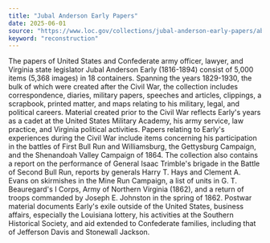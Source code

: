 ```yaml
---
title: "Jubal Anderson Early Papers"
date: 2025-06-01
source: "https://www.loc.gov/collections/jubal-anderson-early-papers/about-this-collection/"
keyword: "reconstruction"
---
```


The papers of United States and Confederate army officer, lawyer, and Virginia state legislator Jubal Anderson Early (1816-1894) consist of 5,000 items (5,368 images) in 18 containers. Spanning the years 1829-1930, the bulk of which were created after the Civil War, the collection includes correspondence, diaries, military papers, speeches and articles, clippings, a scrapbook, printed matter, and maps relating to his military, legal, and political careers. Material created prior to the Civil War reflects Early's years as a cadet at the United States Military Academy, his army service, law practice, and Virginia political activities. Papers relating to Early's experiences during the Civil War include items concerning his participation in the battles of First Bull Run and Williamsburg, the Gettysburg Campaign, and the Shenandoah Valley Campaign of 1864. The collection also contains a report on the performance of General Isaac Trimble's brigade in the Battle of Second Bull Run, reports by generals Harry T. Hays and Clement A. Evans on skirmishes in the Mine Run Campaign, a list of units in G. T. Beauregard's I Corps, Army of Northern Virginia (1862), and a return of troops commanded by Joseph E. Johnston in the spring of 1862. Postwar material documents Early's exile outside of the United States, business affairs, especially the Louisiana lottery, his activities at the Southern Historical Society, and aid extended to Confederate families, including that of Jefferson Davis and Stonewall Jackson.